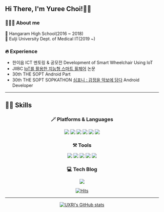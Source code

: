 ## Hi There, I'm Yuree Choi!👍🏻
  
### **👩🏻‍💻 About me**

🏫 Hangaram High School(2016 ~ 2018)  
🏫 Eulji University Dept. of Medical IT(2019 ~)

### **🔥 Experience**
- 한이음 ICT 멘토링 & 공모전 Development of Smart Wheelchair Using IoT
- JIIBC [IoT를 활용한 지능형 스마트 휠체어](http://www.jiibc.kr/bbs/board.php?bo_table=collect_paper&wr_id=3137&yy=2022) 논문 
- 30th THE SOPT Android Part
- 30th THE SOPT SOPKATHON [심포니 : 감정을 악보에 담다](https://github.com/THE-SOPT-SOPKATHON-TEAM6/Symphony-Android) Android Developer
---
  
## 💪🏻 Skills

<div align=center>
  
### 🪄 Platforms & Languages
<img src="https://img.shields.io/badge/Android-3DDC84?style=flat-square&logo=Android&logoColor=white"/> <img src="https://img.shields.io/badge/Python-3776AB?sytle=flat-square&logo=Python&logoColor=white"/> <img src="https://img.shields.io/badge/Kotlin-7F52FF?sytle=flat-square&logo=Kotlin&logoColor=white"/> <img src="https://img.shields.io/badge/C-A8B9CC?sytle=flat-square&logo=C&logoColor=white"/> <img src="https://img.shields.io/badge/C++-00599C?sytle=flat-square&logo=C++&logoColor=white"/> <img src="https://img.shields.io/badge/java-007396?sytle=flat-square&logo=Java&logoColor=white"/>
### ⚒ Tools
<img src="https://img.shields.io/badge/Git-F05032?sytle=flat-square&logo=Git&logoColor=white"/> <img src="https://img.shields.io/badge/Github-181717?sytle=flat-square&logo=Github&logoColor=white"/> <img src="https://img.shields.io/badge/GitKraken-179287?sytle=flat-square&logo=GitKraken&logoColor=white"/> <img src="https://img.shields.io/badge/Notion-000000?sytle=flat-square&logo=Notion&logoColor=white"/> <img src="https://img.shields.io/badge/Postman-FF6C37?sytle=flat-square&logo=Postman&logoColor=white"/> 
### 💻 Tech Blog
  <a href="https://velog.io/@uxri/"><img src="https://img.shields.io/badge/velog-20C997?style=flat-square&logo=velog&logoColor=white&link=https://velog.io/@uxri/"/></a>
  
[![Hits](https://hits.seeyoufarm.com/api/count/incr/badge.svg?url=https://github.com/uxri)](https://hits.seeyoufarm.com)
  
--- 
  
[![UXRI's GitHub stats](https://github-readme-stats.vercel.app/api?username=uxri&show_icons=true&theme=dracula)](https://github.com/uxri/github-readme-stats)
  
   </div>
 
 
